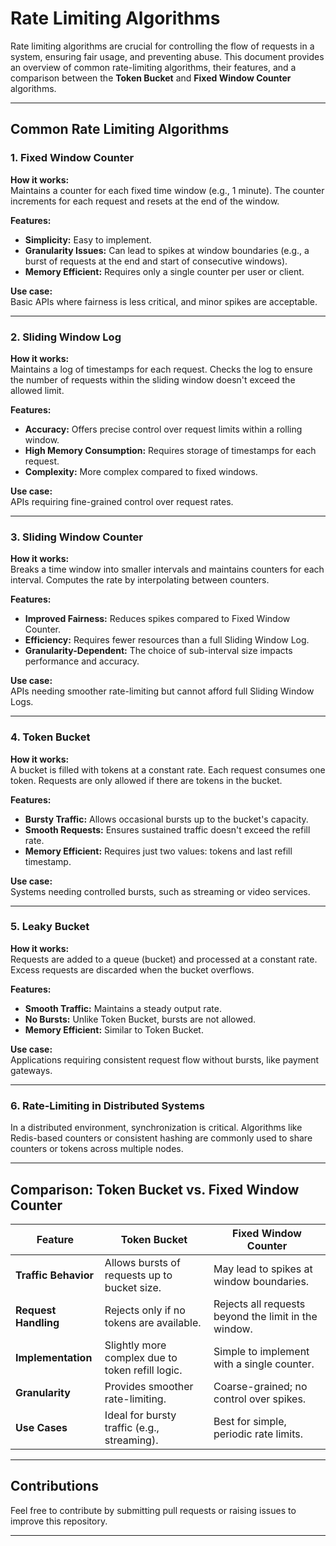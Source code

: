 # Rate Limiting Algorithms

Rate limiting algorithms are crucial for controlling the flow of requests in a system, ensuring fair usage, and preventing abuse. This document provides an overview of common rate-limiting algorithms, their features, and a comparison between the **Token Bucket** and **Fixed Window Counter** algorithms.

---

## Common Rate Limiting Algorithms

### 1. Fixed Window Counter
**How it works:**  
Maintains a counter for each fixed time window (e.g., 1 minute). The counter increments for each request and resets at the end of the window.

**Features:**
- **Simplicity:** Easy to implement.
- **Granularity Issues:** Can lead to spikes at window boundaries (e.g., a burst of requests at the end and start of consecutive windows).
- **Memory Efficient:** Requires only a single counter per user or client.

**Use case:**  
Basic APIs where fairness is less critical, and minor spikes are acceptable.

---

### 2. Sliding Window Log
**How it works:**  
Maintains a log of timestamps for each request. Checks the log to ensure the number of requests within the sliding window doesn't exceed the allowed limit.

**Features:**
- **Accuracy:** Offers precise control over request limits within a rolling window.
- **High Memory Consumption:** Requires storage of timestamps for each request.
- **Complexity:** More complex compared to fixed windows.

**Use case:**  
APIs requiring fine-grained control over request rates.

---

### 3. Sliding Window Counter
**How it works:**  
Breaks a time window into smaller intervals and maintains counters for each interval. Computes the rate by interpolating between counters.

**Features:**
- **Improved Fairness:** Reduces spikes compared to Fixed Window Counter.
- **Efficiency:** Requires fewer resources than a full Sliding Window Log.
- **Granularity-Dependent:** The choice of sub-interval size impacts performance and accuracy.

**Use case:**  
APIs needing smoother rate-limiting but cannot afford full Sliding Window Logs.

---

### 4. Token Bucket
**How it works:**  
A bucket is filled with tokens at a constant rate. Each request consumes one token. Requests are only allowed if there are tokens in the bucket.

**Features:**
- **Bursty Traffic:** Allows occasional bursts up to the bucket's capacity.
- **Smooth Requests:** Ensures sustained traffic doesn't exceed the refill rate.
- **Memory Efficient:** Requires just two values: tokens and last refill timestamp.

**Use case:**  
Systems needing controlled bursts, such as streaming or video services.

---

### 5. Leaky Bucket
**How it works:**  
Requests are added to a queue (bucket) and processed at a constant rate. Excess requests are discarded when the bucket overflows.

**Features:**
- **Smooth Traffic:** Maintains a steady output rate.
- **No Bursts:** Unlike Token Bucket, bursts are not allowed.
- **Memory Efficient:** Similar to Token Bucket.

**Use case:**  
Applications requiring consistent request flow without bursts, like payment gateways.

---

### 6. Rate-Limiting in Distributed Systems
In a distributed environment, synchronization is critical. Algorithms like Redis-based counters or consistent hashing are commonly used to share counters or tokens across multiple nodes.

---

## Comparison: Token Bucket vs. Fixed Window Counter

| **Feature**              | **Token Bucket**                           | **Fixed Window Counter**                   |
|---------------------------|--------------------------------------------|--------------------------------------------|
| **Traffic Behavior**      | Allows bursts of requests up to bucket size. | May lead to spikes at window boundaries.   |
| **Request Handling**      | Rejects only if no tokens are available.   | Rejects all requests beyond the limit in the window. |
| **Implementation**        | Slightly more complex due to token refill logic. | Simple to implement with a single counter. |
| **Granularity**           | Provides smoother rate-limiting.           | Coarse-grained; no control over spikes.    |
| **Use Cases**             | Ideal for bursty traffic (e.g., streaming). | Best for simple, periodic rate limits.     |

---

## Contributions
Feel free to contribute by submitting pull requests or raising issues to improve this repository.

---
